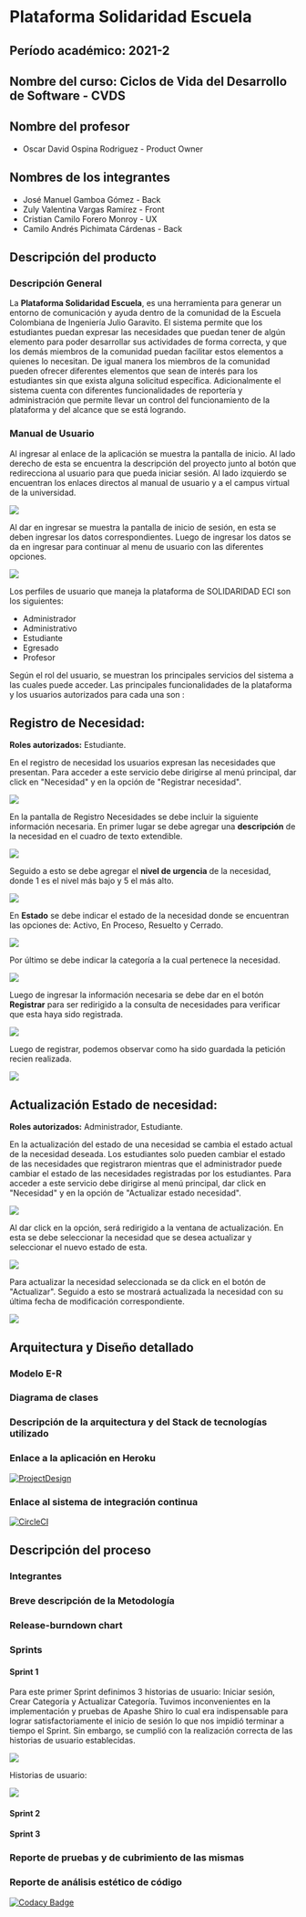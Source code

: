 # Plataforma Solidaridad Escuela

## Período académico: 2021-2

## Nombre del curso: Ciclos de Vida del Desarrollo de Software - CVDS

## Nombre del profesor

+   Oscar David Ospina Rodriguez - Product Owner

## Nombres de los integrantes

+   José Manuel Gamboa Gómez - Back
+   Zuly Valentina Vargas Ramírez - Front
+   Cristian Camilo Forero Monroy - UX
+   Camilo Andrés Pichimata Cárdenas - Back

## Descripción del producto

### Descripción General

La **Plataforma Solidaridad Escuela**, es una herramienta para generar un entorno de comunicación y ayuda dentro de la comunidad de la Escuela Colombiana de Ingeniería Julio Garavito. El sistema permite que los estudiantes puedan expresar las necesidades que puedan tener de algún elemento para poder desarrollar sus actividades de forma correcta, y que los demás miembros de la comunidad puedan facilitar estos elementos a quienes lo necesitan. De igual manera los miembros de la comunidad pueden ofrecer diferentes elementos que sean de interés para los estudiantes sin que exista alguna solicitud específica. Adicionalmente el sistema cuenta con diferentes funcionalidades de reportería y administración que permite llevar un control del funcionamiento de la plataforma y del alcance que se está logrando.

### Manual de Usuario

Al ingresar al enlace de la aplicación se muestra la pantalla de inicio. Al lado derecho de esta se encuentra la descripción del proyecto junto al botón que redirecciona al usuario para que pueda 
iniciar sesión. Al lado izquierdo se encuentran los enlaces directos al manual de usuario y a el campus virtual de la universidad. 

<img src="imagenes/home_exp.jpg">

Al dar en ingresar se muestra la pantalla de inicio de sesión, en esta se deben ingresar los datos correspondientes. Luego de ingresar los datos se da en ingresar para continuar al menu de usuario con las diferentes opciones. 

<img src="imagenes/login_exp.jpg">

Los perfiles de usuario que maneja la plataforma de SOLIDARIDAD ECI son los siguientes:
    
- Administrador
- Administrativo
- Estudiante
- Egresado 
- Profesor 

Según el rol del usuario, se muestran los principales servicios del sistema a las cuales puede acceder. Las principales funcionalidades de la plataforma y los usuarios autorizados para cada una son :

## Registro de Necesidad:

**Roles autorizados:** Estudiante.

En el registro de necesidad los usuarios expresan las necesidades que presentan. Para acceder a este servicio debe dirigirse al menú principal, dar click en "Necesidad" y en la opción de "Registrar necesidad".

<img src="imagenes/necesidad1_exp.jpg">

En la pantalla de Registro Necesidades se debe incluir la siguiente información necesaria. 
En primer lugar se debe agregar una **descripción** de la necesidad en el cuadro de texto extendible. 

<img src="imagenes/necesidad_desc_exp.jpg">

Seguido a esto se debe agregar el **nivel de urgencia** de la necesidad, donde 1 es el nivel más bajo y 5 el más alto.

<img src="imagenes/necesidad_urg_exp.jpg">

En **Estado** se debe indicar el estado de la necesidad donde se encuentran las opciones de: Activo, En Proceso, Resuelto y Cerrado. 

<img src="imagenes/necesidad_estado_exp.jpg">

Por último se debe indicar la categoría a la cual pertenece la necesidad.

<img src="imagenes/necesidad_categ_exp.jpg">

Luego de ingresar la información necesaria se debe dar en el botón **Registrar** para ser redirigido a la consulta de necesidades para verificar que esta haya sido registrada. 

<img src="imagenes/necesidad_reg_exp.jpg">

Luego de registrar, podemos observar como ha sido guardada la petición recien realizada.

<img src="imagenes/necesidad_consulta_exp.jpg">

## Actualización Estado de necesidad:

**Roles autorizados:** Administrador, Estudiante.

En la actualización del estado de una necesidad se cambia el estado actual de la necesidad deseada. Los estudiantes solo pueden cambiar el estado de las necesidades que registraron mientras que el administrador puede cambiar el estado de las necesidades registradas por los estudiantes. Para acceder a este servicio debe dirigirse al menú principal, dar click en "Necesidad" y en la opción de "Actualizar estado necesidad".

<img src="imagenes/necesidad_act1_exp.jpg">

Al dar click en la opción, será redirigido a la ventana de actualización. En esta se debe seleccionar la necesidad que se desea actualizar y seleccionar el nuevo estado de esta.

<img src="imagenes/necesidad_act2_exp.jpg">

Para actualizar la necesidad seleccionada se da click en el botón de "Actualizar". Seguido a esto se mostrará actualizada la necesidad con su última fecha de modificación correspondiente.

<img src="imagenes/necesidad_act3_estado_exp.jpg">


## Arquitectura y Diseño detallado

### Modelo E-R

### Diagrama de clases

### Descripción de la arquitectura y del Stack de tecnologías utilizado

### Enlace a la aplicación en Heroku

[![ProjectDesign](https://www.herokucdn.com/deploy/button.png)](https://solidaridadeci.herokuapp.com)

### Enlace al sistema de integración continua

[![CircleCI](https://circleci.com/gh/STECH-Group/2021-2-PROYCVDS-STECH-Group/tree/master.svg?style=svg)](https://circleci.com/gh/STECH-Group/2021-2-PROYCVDS-STECH-Group/tree/master)

## Descripción del proceso

### Integrantes

### Breve descripción de la Metodología

### Release-burndown chart

### Sprints

#### Sprint 1

Para este primer Sprint definimos 3 historias de usuario: Iniciar sesión, Crear Categoría y Actualizar Categoría. Tuvimos inconvenientes en la implementación y pruebas de Apashe Shiro lo cual era indispensable para lograr satisfactoriamente el inicio de sesión lo que nos impidió terminar a tiempo el Sprint. Sin embargo, se cumplió con la realización correcta de las historias de usuario establecidas.

<img src="imagenes/sprint1.png">

Historias de usuario:

<img src="imagenes/sprint1_hu.png">

#### Sprint 2

#### Sprint 3

### Reporte de pruebas y de cubrimiento de las mismas 

### Reporte de análisis estético de código

[![Codacy Badge](https://app.codacy.com/project/badge/Grade/f2bb6066ee2249488b34a41489893cf5)](https://www.codacy.com/gh/STECH-Group/2021-2-PROYCVDS-STECH-Group/dashboard?utm_source=github.com&amp;utm_medium=referral&amp;utm_content=STECH-Group/2021-2-PROYCVDS-STECH-Group&amp;utm_campaign=Badge_Grade)